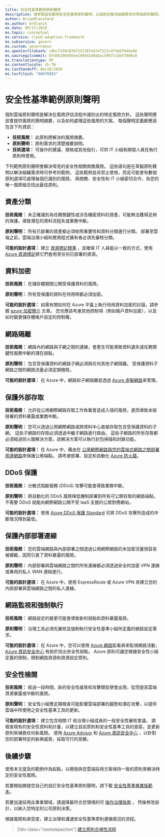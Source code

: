 ```yaml
---
title: 安全性基準範例原則聲明
description: 請參閱這些範例安全性基準原則聲明，以協助您解決組織需求的草稿原則聲明。
author: BrianBlanchard
ms.author: brblanch
ms.date: 09/17/2019
ms.topic: conceptual
ms.service: cloud-adoption-framework
ms.subservice: govern
ms.custom: governance
ms.openlocfilehash: c0bc7159c076f251387ed747321c4f3dd7046e86
ms.sourcegitcommit: 07d56209d56ee199dd148dbac59671cbb57880c0
ms.translationtype: MT
ms.contentlocale: zh-TW
ms.lasthandoff: 08/26/2020
ms.locfileid: "88878855"
---
```

# <a name="security-baseline-sample-policy-statements"></a>安全性基準範例原則聲明

個別雲端原則聲明是解決在風險評估流程中識別出的特定風險方針。 這些聲明應該會提供風險的簡明摘要，以及如何處理這些風險的方案。 每個聲明定義都應該包含下列資訊：

- **技術風險：** 此原則將解決的風險摘要。
- **原則聲明：** 原則需求的清楚摘要說明。
- **技術選項：** 可操作的建議、規格或其他指引，可供 IT 小組和開發人員在執行原則時使用。

下列範例原則聲明會解決常見的安全性相關商務風險。 這些語句是在草擬原則聲明以解決組織需求時可參考的範例。 這些範例並非禁止使用，而且可能會有數個原則選項可處理每個已識別的風險。 與商務、安全性和 IT 小組密切合作，為您的唯一風險組合找出最佳原則。

## <a name="asset-classification"></a>資產分類

**技術風險：** 未正確識別為任務關鍵性或涉及機密資料的資產，可能無法獲得足夠的保護，導致潛在的資料流程失或業務中斷。

**原則聲明：** 所有已部署的資產都必須依照重要性和資料分類進行分類。 部署至雲端之前，雲端治理小組和應用程式擁有者必須先審核分類。

**可能的設計選項：** 建立 [資源標記標準](../../decision-guides/resource-tagging/index.md) ，並確保 IT 人員能以一致的方式，使用 [Azure 資源標記](/azure/azure-resource-manager/management/tag-resources)將它們套用至任何已部署的資源。

## <a name="data-encryption"></a>資料加密

**技術風險：** 在儲存體期間公開受保護資料的風險。

**原則聲明：** 所有受保護的資料在待用時都必須加密。

**可能的設計選項：** 如需有關如何在 Azure 平臺上執行待用資料加密的討論，請參閱 [azure 加密簡介](/azure/security/fundamentals/encryption-overview) 文章。 您也應該考慮其他控制項（例如帳戶資料加密），以及如何變更儲存體帳戶設定的控制權。

## <a name="network-isolation"></a>網路隔離

**技術風險：** 網路內的網路與子網之間的連線，會產生可能導致資料遺失或任務關鍵性服務中斷的潛在弱點。

**原則聲明：** 包含受保護資料的網路子網必須與任何其他子網隔離。 受保護資料子網路之間的網路流量必須定期稽核。

**可能的設計選項：** 在 Azure 中，網路和子網隔離是透過 [Azure 虛擬網路](/azure/virtual-network/virtual-networks-overview)來管理。

## <a name="secure-external-access"></a>保護外部存取

**技術風險：** 允許從公用網際網路存取工作負載會造成入侵的風險，進而導致未經授權的資料暴露或業務中斷。

**原則聲明：** 您可以透過公用網際網路或跨資料中心直接存取包含受保護資料的子網。 這些子網路的存取必須透過中繼子網路進行路由。 這些子網路的所有存取都必須經過防火牆解決方案，該解決方案可以執行封包掃描和封鎖功能。

**可能的設計選項：** 在 Azure 中，藉由在 [公用網際網路與您的雲端式網路之間部署周邊網路](/azure/architecture/reference-architectures/dmz/secure-vnet-dmz?toc=/azure/cloud-adoption-framework/toc.json&bc=/azure/cloud-adoption-framework/_bread/toc.json)來保護公用端點。 請考慮部署、設定和自動化 [Azure 防火牆](/azure/firewall/overview)。

## <a name="ddos-protection"></a>DDoS 保護

**技術風險：** 分散式阻斷服務 (DDoS) 攻擊可能會導致業務中斷。

**原則聲明：** 將自動化的 DDoS 風險降低機制部署到所有可公開存取的網路端點。 不需要 DDoS 就能向網際網路公開不受 IaaS 支援的公眾對應網站。

**可能的設計選項：** 使用 [Azure DDoS 保護 Standard](/azure/virtual-network/ddos-protection-overview) 可將 DDoS 攻擊所造成的中斷情況降到最低。

## <a name="secure-on-premises-connectivity"></a>保護內部部署連線

**技術風險：** 您的雲端網路與內部部署之間透過公用網際網路的未加密流量很容易被攔截，因而引進了資料暴露的風險。

**原則聲明：** 內部部署與雲端網路之間的所有連線都必須透過安全的加密 VPN 連線或專用的私人 WAN 連結進行。

**可能的設計選項：** 在 Azure 中，使用 ExpressRoute 或 Azure VPN 來建立您的內部部署與雲端網路之間的私人連線。

## <a name="network-monitoring-and-enforcement"></a>網路監視和強制執行

**技術風險：** 網路設定的變更可能會導致新的弱點和資料暴露風險。

**原則聲明：** 治理工具必須先審核並強制執行安全性基準小組所定義的網路設定需求。

**可能的設計選項：** 在 Azure 中，您可以使用 [Azure 網路](/azure/network-watcher/network-watcher-monitoring-overview)監看員來監視網路活動， [Azure 資訊安全中心](/azure/security-center/security-center-network-recommendations) 有助於找出安全性弱點。 Azure 原則可讓您根據安全性小組定義的限制，限制網路資源和資源設定原則。

## <a name="security-review"></a>安全性檢閱

**技術風險：** 經過一段時間，新的安全性威脅和攻擊類型便會出現，從而提高雲端資源暴露或中斷的風險。

**原則聲明：** 安全性小組應定期檢查可能影響雲端部署的趨勢和潛在攻擊，以提供雲端中所使用之安全性基準工具的更新。

**可能的設計選項：** 建立包含相關 IT 和治理小組成員的一般安全性審核會議。 請檢查現有的安全性資料和計量，以建立目前原則和安全性基準工具的差距，並更新原則來補救任何新風險。 使用 [Azure Advisor](/azure/advisor/advisor-overview) 和 [Azure 資訊安全中心](/azure/security-center/security-center-intro) ，以針對您的部署特定的新興威脅，採取可行的見解。

## <a name="next-steps"></a>後續步驟

使用本文提及的範例作為起點，以開發與您雲端採用方案保持一致的原則來解決特定的安全性風險。

若要開始開發您自己的自訂安全性基準原則聲明，請下載 [安全性基準專業版範本](./template.md)。

若要加速採用此專業領域，請選擇最符合您環境的可 [操作治理指南](../guides/index.md) 。 然後修改設計，以納入您特定的公司原則決策。

根據風險和承受度，建立治理和溝通安全性基準原則遵循情況的流程。

> [!div class="nextstepaction"]
> [建立原則合規性流程](./compliance-processes.md)

